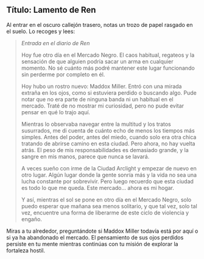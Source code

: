 ## Título: Lamento de Ren

Al entrar en el oscuro callejón trasero, notas un trozo de papel rasgado en el suelo. Lo recoges y lees:

> _Entrada en el diario de Ren_
>
> Hoy fue otro día en el Mercado Negro. El caos habitual, regateos y la sensación de que alguien podría sacar un arma en cualquier momento. No sé cuánto más podré mantener este lugar funcionando sin perderme por completo en él.
>
> Hoy hubo un rostro nuevo: Maddox Miller. Entró con una mirada extraña en los ojos, como si estuviera perdido o buscando algo. Pude notar que no era parte de ninguna banda ni un habitual en el mercado. Traté de no mostrar mi curiosidad, pero no pude evitar pensar en qué lo trajo aquí.
>
> Mientras lo observaba navegar entre la multitud y los tratos susurrados, me di cuenta de cuánto echo de menos los tiempos más simples. Antes del poder, antes del miedo, cuando solo era otra chica tratando de abrirse camino en esta ciudad. Pero ahora, no hay vuelta atrás. El peso de mis responsabilidades es demasiado grande, y la sangre en mis manos, parece que nunca se lavará.
>
> A veces sueño con irme de la Ciudad Arclight y empezar de nuevo en otro lugar. Algún lugar donde la gente sonría más y la vida no sea una lucha constante por sobrevivir. Pero luego recuerdo que esta ciudad es todo lo que me queda. Este mercado... ahora es mi hogar.
>
> Y así, mientras el sol se pone en otro día en el Mercado Negro, solo puedo esperar que mañana sea menos solitario, y que tal vez, solo tal vez, encuentre una forma de liberarme de este ciclo de violencia y engaño.

Miras a tu alrededor, preguntándote si Maddox Miller todavía está por aquí o si ya ha abandonado el mercado. El pensamiento de sus ojos perdidos persiste en tu mente mientras continúas con tu misión de explorar la fortaleza hostil.
